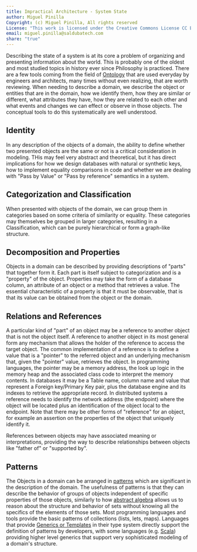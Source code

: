 ```yaml
---
title: Impractical Architecture - System State
author: Miguel Pinilla
Copyright: (c) Miguel Pinilla, All rights reserved
License: "This work is licensed under the Creative Commons License CC BY-NC-SA 4.0: https://creativecommons.org/licenses/by-nc-sa/4.0/"
email: miguel.pinilla@saldubatech.com
share: "true"
---
```

Describing the state of a system is at its core a problem of organizing and presenting information about the world. This is probably one of the oldest and most studied topics in history ever since Philosophy is practiced. There are a few tools coming from the field of [Ontology](https://en.wikipedia.org/wiki/Ontology) that are used everyday by engineers and architects, many times without even realizing, that are worth reviewing. When needing to describe a domain, we describe the object or entities that are in the domain, how we identify them, how they are similar or different, what attributes they have, how they are related to each other and what events and changes we can effect or observe in those objects. The conceptual tools to do this systematically are well understood.

## Identity

In any description of the objects of a domain, the ability to define whether two presented objects are the same or not is a critical consideration in modeling. THis may feel very abstract and theoretical, but it has direct implications for how we design databases with natural or synthetic keys, how to implement equality comparisons in code and whether we are dealing with "Pass by Value" or "Pass by reference" semantics in a system.

## Categorization and Classification

When presented with objects of the domain, we can group them in categories based on some criteria of similarity or equality. These categories may themselves be grouped in larger categories, resulting in a Classification, which can be purely hierarchical or form a graph-like structure.

## Decomposition and Properties

Objects in a domain can be described by providing descriptions of "parts" that together form it. Each part is itself subject to categorization and is a "property" of the object. Properties may take the form of a database column, an attribute of an object or a method that retrieves a value. The essential characteristic of a property is that it must be observable, that is that its value can be obtained from the object or the domain.

## Relations and References

A particular kind of "part" of an object may be a reference to another object that is not the object itself. A reference to another object in its most general form any mechanism that allows the holder of the reference to access the target object. The common implementation of a reference is to define a value that is a "pointer" to the referred object and an underlying mechanism that, given the "pointer" value, retrieves the object. In programming languages, the pointer may be a memory address, the look up logic in the memory heap and the associated class code to interpret the memory contents. In databases it may be a Table name, column name and value that represent a Foreign key/Primary Key pair, plus the database engine and its indexes to retrieve the appropriate record. In distributed systems a reference needs to identify the network address (the endpoint) where the object will be located plus an identification of the object local to the endpoint. Note that there may be other forms of "reference" for an object, for example an assertion on the properties of the object that uniquely identify it.

References between objects may have associated meaning or interpretations, providing the way to describe relationships between objects like "father of" or "supported by".

## Patterns

The Objects in a domain can be arranged in [patterns](https://www.amazon.com/Design-Patterns-Elements-Reusable-Object-Oriented/dp/0201633612/?&_encoding=UTF8&tag=saldubatechno-20&linkCode=ur2&linkId=205da23e03bd852215de12c4a7afac05&camp=1789&creative=9325) which are significant in the description of the domain. The usefulness of patterns is that they can describe the behavior of groups of objects independent of specific properties of those objects, similarly to how [abstract algebra](https://www.amazon.com/Book-Abstract-Algebra-Second-Mathematics/dp/0486474178?&_encoding=UTF8&tag=saldubatechno-20&linkCode=ur2&linkId=4cfde7ed3085580849f7f6a187286bf5&camp=1789&creative=9325) allows us to reason about the structure and behavior of sets without knowing all the specifics of the elements of those sets. Most programming languages and tools provide the basic patterns of collections (lists, lets, maps). Languages that provide [Generics or Templates](https://en.wikipedia.org/wiki/Generic_programming) in their type system directly support the definition of patterns by developers, with some languages (e.g. [Scala](https://www.scala-lang.org/)) providing higher level generics that support very sophisticated modeling of a domain's structure.
